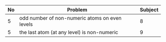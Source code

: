 | No | Problem | Subject |
|----|---------|---------|
| 5  | odd number of non-numeric atoms on even levels | 8 |
| 5  | the last atom (at any level) is non-numeric | 9 |
